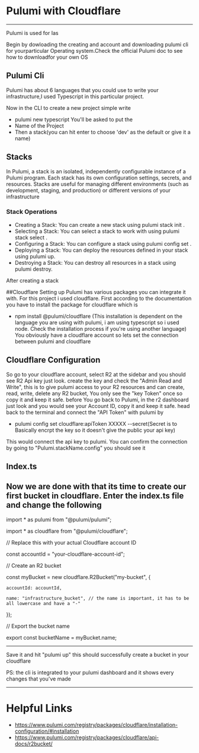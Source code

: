 # Pulumi with Cloudflare
---
Pulumi is used for Ias
 
Begin by dowloading the creating and account and downloading pulumi cli for yourparticular Operating system.Check the official Pulumi doc to see how to downloadfor your own OS

## Pulumi Cli
Pulumi has about 6 languages that you could use to write your infrastructure,I used Typescript in this particular project.

Now in the CLI to create a new project simple write 
- pulumi new typescript
You'll be asked to put the
- Name of the Project
- Then a stack(you can hit enter to choose 'dev' as the default or give it a name) 

## Stacks
In Pulumi, a stack is an isolated, independently configurable instance of a Pulumi program. Each stack has its own configuration settings, secrets, and resources. Stacks are useful for managing different environments (such as development, staging, and production) or different versions of your infrastructure

### Stack Operations

- Creating a Stack: You can create a new stack using pulumi stack init <stack-name>.
- Selecting a Stack: You can select a stack to work with using pulumi stack select <stack-name>.
- Configuring a Stack: You can configure a stack using pulumi config set <key> <value>.
- Deploying a Stack: You can deploy the resources defined in your stack using pulumi up.
- Destroying a Stack: You can destroy all resources in a stack using pulumi destroy.

After creating a stack

##Cloudflare Setting up
Pulumi has various packages you can integrate it with. For this project i used cloudflare.
First according to the documentation you have to install the package for cloudflare which is
- npm install @pulumi/cloudflare (This installation is dependent on the language you are using with pulumi, i am using typescript so i used node. Check the installation process if you're using another language)
You obviously have a cloudflare account so lets set the connection between pulumi and cloudflare

## Cloudflare Configuration
So go to your cloudflare account, select R2 at the sidebar and you should see R2 Api key just look. create the key and check the "Admin Read and Write", this is to give pulumi access to your R2 resources and can create, read, write, delete any R2 bucket, You only see the "key Token" once so copy it and keep it safe.
before You go back to Pulumi, in the r2 dashboard just look and you would see your Account ID, copy it and keep it safe.
head back to the terminal and connect the "API Token" with pulumi by

- pulumi config set cloudflare:apiToken XXXXX --secret(Secret is to Basically encrpt the key so it doesn't give the public your api key)

This would connect the api key to pulumi. You can confirm the connection by going to "Pulumi.stackName.config" you should see it

## Index.ts
Now we are done with that its time to create our first bucket in cloudflare. Enter the index.ts file and change the following
---
import * as pulumi from "@pulumi/pulumi";

import * as cloudflare from "@pulumi/cloudflare";

// Replace this with your actual Cloudflare account ID

const accountId = "your-cloudflare-account-id";

// Create an R2 bucket

const myBucket = new cloudflare.R2Bucket("my-bucket", {

    accountId: accountId,

    name: "infrastructure_bucket", // the name is important, it has to be all lowercase and have a "-"

});


// Export the bucket name

export const bucketName = myBucket.name;

---
 Save it and hit "pulumi up" this should successfully create a bucket in your cloudflare
 
PS: the cli is integrated to your pulumi dashboard and it shows every changes that you've made

---
# Helpful Links

- https://www.pulumi.com/registry/packages/cloudflare/installation-configuration/#installation
- https://www.pulumi.com/registry/packages/cloudflare/api-docs/r2bucket/



